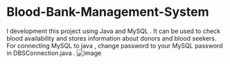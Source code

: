 # Blood-Bank-Management-System
I development this project using Java and MySQL . It can be used to check blood availability and stores information about donors and blood seekers.
For connecting MySQL to java , change password to your MySQL password in DBSConnection.java .
![image](https://github.com/Narayan103/Blood-Bank-Management-System/assets/107548531/03740f02-4eb2-460d-83d3-185b7c0f892d)

